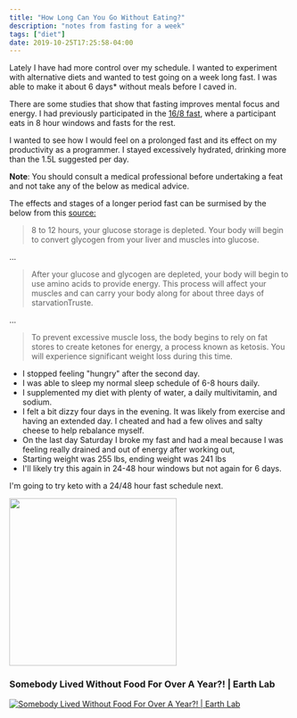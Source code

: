 ```yaml
---
title: "How Long Can You Go Without Eating?"
description: "notes from fasting for a week"
tags: ["diet"]
date: 2019-10-25T17:25:58-04:00
---
```


Lately I have had more control over my schedule. I wanted to experiment with alternative diets and wanted to test going on a week long fast. I was able to make it about 6 days* without meals before I caved in.

There are some studies that show that fasting improves mental focus and energy. I had previously participated in the [16/8 fast](https://www.healthline.com/nutrition/16-8-intermittent-fasting), where a participant eats in 8 hour windows and fasts for the rest. 

I wanted to see how I would feel on a prolonged fast and its effect on my productivity as a programmer. I stayed excessively hydrated, drinking more than the 1.5L suggested per day.

**Note**: You should consult a medical professional before undertaking a feat and not take any of the below as medical advice.

The effects and stages of a longer period fast can be surmised by the below from this [source:](https://www.healthline.com/health/food-nutrition/how-long-can-you-live-without-food#bodily-response)
> 8 to 12 hours, your glucose storage is depleted. Your body will begin to convert glycogen from your liver and muscles into glucose. 

...
> After your glucose and glycogen are depleted, your body will begin to use amino acids to provide energy. This process will affect your muscles and can carry your body along for about three days of starvationTruste.

... 

> To prevent excessive muscle loss, the body begins to rely on fat stores to create ketones for energy, a process known as ketosis. You will experience significant weight loss during this time. 


- I stopped feeling "hungry" after the second day.
- I was able to sleep my normal sleep schedule of 6-8 hours daily.
- I supplemented my diet with plenty of water, a daily multivitamin, and sodium. 
- I felt a bit dizzy four days in the evening.  It was likely from exercise and having an extended day. I cheated and had a few olives and salty cheese to help rebalance myself.
- On the last day Saturday I broke my fast and had a meal because I was feeling really drained and out of energy after working out,
- Starting weight was 255 lbs, ending weight was 241 lbs
- I'll likely try this again in 24-48 hour windows but not again for 6 days.

I'm going to try keto with a 24/48 hour fast schedule next.


<img src="https://lh3.googleusercontent.com/FMW7glqv5ybOPZD7Fn9-atQjJkQk1XOa3iNvIVXxAxugCiLJqK5nRcyiot6iVyUyRgnyLRIQ2Dl5QUp_LrWrIWF8otgrNwKwnGSmreMlC3v669281BXTL2LHsamC7uhduLu8_gKTD48Qq7ZQ81y8A54S4j5PV0CNKE6CuhE2bVo9k-keO_EOmR5uwrwpdQtvvYm6GzSwC3k7nX1TdsyRGBbnPBOBpV0MBsEMVKq30TwNfB4sIM2ZQ_xrC8vwy_VP5ewL9GYJYXKHjlriT1HMvlQ5q8oTlv0RnYt8lkkldGiaw-SJM9wYz5XL0UImcSs-uZ7POt9_Fn9xzlHCflmIzXaW4VeT3AhIZvaol1FcCZtwnc-Cvb5x_3cvb8UiVAdc7vlSCOeMVdXcfLIw6w5far0bc1m2eR4ikUYPFLPdDyY0-RcwOUSb61ocVL-AuPXGp_fLEtDDgTIWRx_K6_ogmeB2kT6h5bLB8MRbsEm9INPD2gL7EhzpYQv2UOMM0LZWwdhuafMNfj3baRSA4O8whFxhQxFyy1cawV0-k93Jh-Rb59Z3qWT0bxaW0PZQE2e-5wWQNSdTUZ2tfdbBAoGR3CQJlgwYMpUrd92WTSy_SfB36iHPt1q0OEsICVepukdFvsf1V3JlOqIZ3uOmZgpNaTQk7CF3lODpUH5l-rNEDtnBQrxzlsRsHIryqM37HvIgfgjDEthFE-3NewhjWd0KN0kAjXyeq3aHrI5AtUvPPMpvLkE91A=w602-h1234-no
" height="300">
### Somebody Lived Without Food For Over A Year?! | Earth Lab
[![Somebody Lived Without Food For Over A Year?! | Earth Lab](http://img.youtube.com/vi/F9JymRFLIy0/0.jpg)](https://www.youtube.com/watch?v=F9JymRFLIy0 "Somebody Lived Without Food For Over A Year?! | Earth Lab")
